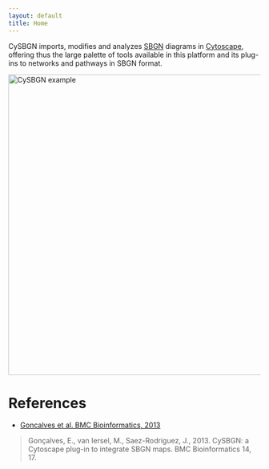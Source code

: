```yaml
---
layout: default
title: Home
---
```


CySBGN imports, modifies and analyzes [SBGN](http://www.sbgn.org/) diagrams in [Cytoscape](http://www.cytoscape.org/), offering thus the large palette of tools available in this platform and its plug-ins to networks and pathways in SBGN format. 

<img src="/cyrface/public/shortest_path_4.png" alt="CySBGN example" style="width:700px;height:600px;">

# References

+ [Goncalves et al. BMC Bioinformatics, 2013](http://dx.doi.org/10.1186/1471-2105-14-17)

> Gonçalves, E., van Iersel, M., Saez-Rodriguez, J., 2013. CySBGN: a Cytoscape plug-in to integrate SBGN maps. BMC Bioinformatics 14, 17.